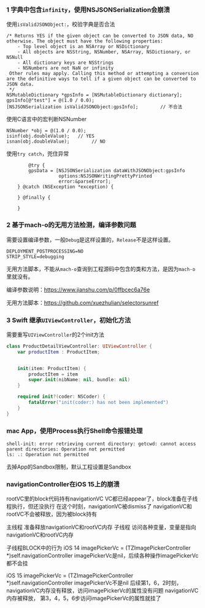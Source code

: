 ### 1 字典中包含``infinity``，使用NSJSONSerialization会崩溃

使用``isValidJSONObject:``，校验字典是否合法

```objc
/* Returns YES if the given object can be converted to JSON data, NO otherwise. The object must have the following properties:
    - Top level object is an NSArray or NSDictionary
    - All objects are NSString, NSNumber, NSArray, NSDictionary, or NSNull
    - All dictionary keys are NSStrings
    - NSNumbers are not NaN or infinity
 Other rules may apply. Calling this method or attempting a conversion are the definitive ways to tell if a given object can be converted to JSON data.
 */
NSMutableDictionary *gpsInfo = [NSMutableDictionary dictionary];
gpsInfo[@"test"] = @(1.0 / 0.0);
[NSJSONSerialization isValidJSONObject:gpsInfo];        // 不合法
```

使用C语言中的宏判断NSNumber

```objc
NSNumber *obj = @(1.0 / 0.0);
isinf(obj.doubleValue);   // YES
isnan(obj.doubleValue);        // NO
```

使用``try catch``，兜住异常

```objc
        @try {
        gpsData = [NSJSONSerialization dataWithJSONObject:gpsInfo 
                   options:NSJSONWritingPrettyPrinted 
                   error:&parseError];
    } @catch (NSException *exception) {

    } @finally {

    }
```

### 2 基于mach-o的无用方法检测，编译参数问题

需要设置编译参数，一般`Debug`是这样设置的，`Release`不是这样设置。

```
DEPLOYMENT_POSTPROCESSING=NO 
STRIP_STYLE=debugging
```

无用方法脚本，不能从`mach-o`查询到工程源码中包含的类和方法，是因为`mach-o`里就没有。

编译参数说明：https://www.jianshu.com/p/0ffbcec6a76e

无用方法脚本：https://github.com/xuezhulian/selectorsunref

### 3 Swift 继承`UIViewController`，初始化方法

需要重写`UIViewController`的2个init方法

```swift
class ProductDetailViewController: UIViewController {
    var productItem : ProductItem;


    init(item: ProductItem) {
        productItem = item
        super.init(nibName: nil, bundle: nil)
    }

    required init?(coder: NSCoder) {
        fatalError("init(coder:) has not been implemented")
    }
}
```

### mac App，使用Process执行Shell命令报错处理

```
shell-init: error retrieving current directory: getcwd: cannot access parent directories: Operation not permitted
ls: .: Operation not permitted
```

去掉App的Sandbox限制，默认工程设置是Sandbox

### navigationController在iOS 15上的崩溃

rootVC里的block代码持有navigationVC
VC都已经appear了，block准备在子线程执行，但还没执行
在这个时刻，navigationVC被dismiss了
navigationVC和rootVC不会被释放，因为被block持有

主线程
    准备释放navigationVC和rootVC内存
子线程
    访问各种变量，变量是指向navigationVC和rootVC内存

子线程BLOCK中的行为
iOS 14
    imagePickerVc = (TZImagePickerController *)self.navigationController
    imagePickerVc是nil，后续各种操作imagePickerVc都不会挂

iOS 15
    imagePickerVc = (TZImagePickerController *)self.navigationController
    imagePickerVc不是nil
    后续第1，6，2时刻，navigationVC内存没有释放，访问imagePickerVc的属性没有问题
    navigationVC内存被释放，
    第3，4，5，6步访问imagePickerVc的属性就挂了